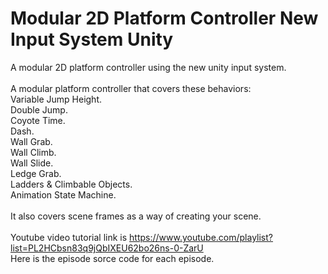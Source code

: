# Modular 2D Platform Controller New Input System Unity
A modular 2D platform controller using the new unity input system.
<br>
<br>A modular platform controller that covers these behaviors:
<br>Variable Jump Height.
<br>Double Jump.
<br>Coyote Time.
<br>Dash.
<br>Wall Grab.
<br>Wall Climb.
<br>Wall Slide.
<br>Ledge Grab.
<br>Ladders & Climbable Objects.
<br>Animation State Machine.
<br>
<br>It also covers scene frames as a way of creating your scene.
<br>
<br>Youtube video tutorial link is https://www.youtube.com/playlist?list=PL2HCbsn83q9jQbIXEU62bo26ns-0-ZarU
<br>Here is the episode sorce code for each episode.
